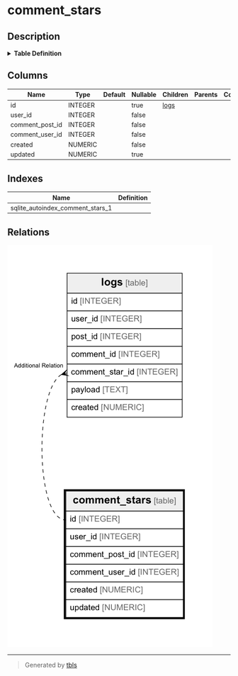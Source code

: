# comment_stars

## Description


<details>
<summary><strong>Table Definition</strong></summary>

```sql
CREATE TABLE comment_stars (
  id INTEGER PRIMARY KEY AUTOINCREMENT,
  user_id INTEGER NOT NULL,
  comment_post_id INTEGER NOT NULL,
  comment_user_id INTEGER NOT NULL,
  created NUMERIC NOT NULL,
  updated NUMERIC,
  FOREIGN KEY(comment_post_id, comment_user_id) REFERENCES comments(post_id, user_id),
  FOREIGN KEY(comment_user_id) REFERENCES users(id),
  UNIQUE(user_id, comment_post_id, comment_user_id)
)
```

</details>


## Columns

| Name | Type | Default | Nullable | Children | Parents | Comment |
| ---- | ---- | ------- | -------- | -------- | ------- | ------- |
| id | INTEGER |  | true | [logs](logs.md) |  |  |
| user_id | INTEGER |  | false |  |  |  |
| comment_post_id | INTEGER |  | false |  |  |  |
| comment_user_id | INTEGER |  | false |  |  |  |
| created | NUMERIC |  | false |  |  |  |
| updated | NUMERIC |  | true |  |  |  |



## Indexes

| Name | Definition |
| ---- | ---------- |
| sqlite_autoindex_comment_stars_1 |  |



## Relations

![er](comment_stars.png)

---

> Generated by [tbls](https://github.com/k1LoW/tbls)